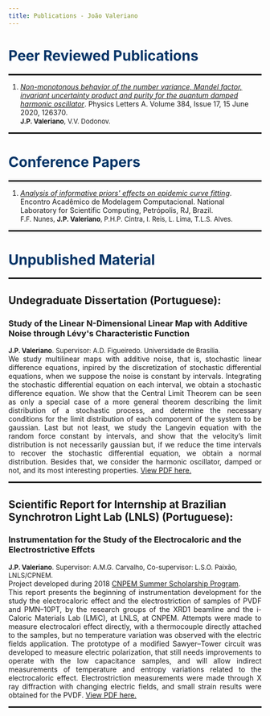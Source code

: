 ```yaml
---
title: Publications - João Valeriano
---
```


<h1 style="color: #003366">Peer Reviewed Publications</h1>

<hr style="border: 0.1px solid" noshade>

<ol>
<li><a target="_blank" href="https://www.sciencedirect.com/science/article/abs/pii/S0375960120301894"><i>Non-monotonous behavior of the number variance, Mandel factor, invariant uncertainty product and purity for the quantum damped harmonic oscillator</i></a>. Physics Letters A.  Volume 384, Issue 17, 15 June 2020, 126370. <br>
<font size=2><b>J.P. Valeriano</b>, V.V. Dodonov.</font></li>
</ol>

<hr style="border: 1px solid" noshade>

<h1 style="color: #003366">Conference Papers</h1>

<hr style="border: 0.1px solid" noshade>

 <ol>
<li><a target="_blank" href="https://www.researchgate.net/publication/349899431_Analysis_of_informative_priors'_effects_on_epidemic_curve_fitting"><i>Analysis of informative priors' effects on epidemic curve fitting</i></a>. Encontro Acadêmico de Modelagem Computacional. National Laboratory for Scientific Computing, Petrópolis, RJ, Brazil.
<br>
<font size=2>F.F. Nunes, <b>J.P. Valeriano</b>, P.H.P. Cintra, I. Reis, L. Lima, T.L.S. Alves.</font></li>
</ol>

<hr style="border: 1px solid" noshade>

<h1 style="color: #003366">Unpublished Material</h1>

<hr style="border: 0.1px solid" noshade>

<h2 id="tcc">Undegraduate Dissertation (Portuguese):</h2>
<h3>Study of the Linear N-Dimensional Linear Map with Additive Noise through Lévy's Characteristic Function</h3>
<font size=2><b>J.P. Valeriano</b>. Supervisor: A.D. Figueiredo. Universidade de Brasília.</font>
<div style="text-align: justify">We study multilinear maps with additive noise, that is, stochastic linear difference equations, inpired by the discretization of stochastic differential equations, when we suppose the noise is constant by intervals. Integrating the stochastic differential equation on each interval, we obtain a stochastic difference equation. We show that the Central Limit Theorem can be seen as only a special case of a more general theorem describing the limit distribution of a stochastic process, and determine the necessary conditions for the limit distribution of each component of the system to be gaussian. Last but not least, we study the Langevin equation with the random force constant by intervals, and show that the velocity’s limit distribution is not necessarily gaussian but, if we reduce the time intervals to recover the stochastic differential equation, we obtain a normal distribution. Besides that, we consider the harmonic oscillator, damped or not, and its most interesting properties. <a target="_blank" href="../files/TCC-joao_valeriano.pdf">View PDF here.</a></div>

<hr style="border: 0.1px solid" noshade>

<h2 id="cnpem">Scientific Report for Internship at Brazilian Synchrotron Light Lab (LNLS) (Portuguese):</h2>
<h3>Instrumentation for the Study of the Electrocaloric and the Electrostrictive Effcts</h3>
<font size=2><b>J.P. Valeriano</b>. Supervisor: A.M.G. Carvalho, Co-supervisor: L.S.O. Paixão, LNLS/CPNEM.</font>
<div size=2 style="text-align: justify">Project developed during 2018 <a target="_blank" href="https://pages.cnpem.br/bolsasdeverao/">CNPEM Summer Scholarship Program</a>.</div> 
<div style="text-align: justify">This report presents the beginning of instrumentation development
for the study the electrocaloric effect and the electrostriction of samples of PVDF and PMN–10PT, by the research groups of the XRD1 beamline and the i-Caloric Materials Lab (LMiC), at LNLS, at CNPEM. Attempts were made to measure electrocalori effect directly, with a thermocouple directly attached to the samples, but no temperature variation was observed with the electric fields application. The prototype of a modified Sawyer–Tower circuit was developed to measure electric polarization, that still needs improvements to operate with the low capacitance samples, and will allow indirect measurements of temperature and entropy variations related to the electrocaloric effect. Electrostriction measurements were made through X ray diffraction with changing electric fields, and small strain results were obtained for the PVDF. <a target="_blank" href="../files/Relatorio_28o_PBV-joao_valeriano.pdf">View PDF here.</a></div>

<hr style="border: 1px solid" noshade>